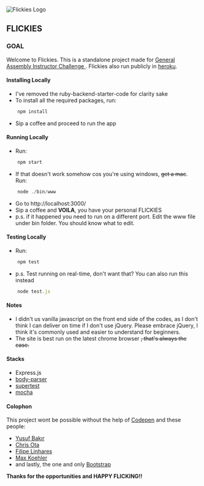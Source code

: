 ![Flickies Logo](https://dl.dropboxusercontent.com/u/131021/flickies/favicon.png)

## FLICKIES

### GOAL

Welcome to Flickies. This is a standalone project made for [General Assembly Instructor Challenge ](https://github.com/rachlim/wdi-instructor-challenge).
Flickies also run publicly in [heroku](https://powerful-ocean-29922.herokuapp.com/).

#### Installing Locally

- I've removed the ruby-backend-starter-code for clarity sake
- To install all the required packages, run:
```javascript
    npm install
```
- Sip a coffee and proceed to run the app

#### Running Locally

* Run:
```javascript
    npm start
```
* If that doesn't work somehow cos you're using windows, ~~get a mac~~. Run:
```javascript
    node ./bin/www
```
* Go to http://localhost:3000/
* Sip a coffee and **VOILA**, you have your personal FLICKIES
* p.s. if it happened you need to run on a different port. Edit the www file under bin folder. You should know what to edit.
  
#### Testing Locally

* Run:
```javascript
    npm test
```
* p.s. Test running on real-time, don't want that? You can also run this instead
```javascript
    node test.js
```

#### Notes

* I didn't us vanilla javascript on the front end side of the codes, as I don't think I can deliver on time if I don't use jQuery. Please embrace jQuery, I think it's commonly used and easier to understand for beginners.
* The site is best run on the latest chrome browser ~~, that's always the case.~~

#### Stacks

* Express.js
* [body-parser](https://github.com/expressjs/body-parser) 
* [supertest](https://www.npmjs.com/package/supertest)
* [mocha](https://www.npmjs.com/package/mocha)

#### Colophon

This project wont be possible without the help of [Codepen](http://codepen.io/) and these people:
- [Yusuf Bakır](http://codepen.io/yusufbkr/pen/RPBQqg)
- [Chris Ota](http://codepen.io/chrisota/pen/RrYKMK)
- [Filipe Linhares](http://codepen.io/filipelinhares/pen/tcwiL)
- [Max Koehler](http://codepen.io/awesomephant/pen/zacsg)
- and lastly, the one and only [Bootstrap](http://getbootstrap.com/)

**Thanks for the opportunities and HAPPY FLICKING!!**
